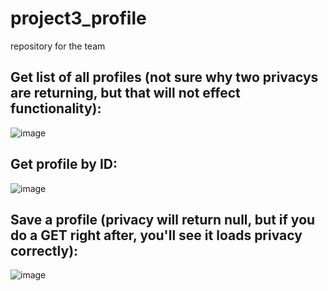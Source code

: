 # project3_profile
repository for the team

## Get list of all profiles (not sure why two privacys are returning, but that will not effect functionality):
![image](https://user-images.githubusercontent.com/93163143/147491824-cc06601f-a8e7-4b18-b5c9-74dc3da13c23.png)

## Get profile by ID:
![image](https://user-images.githubusercontent.com/93163143/147491871-49673962-2250-4e3d-8725-95c20c1232aa.png)

## Save a profile (privacy will return null, but if you do a GET right after, you'll see it loads privacy correctly):
![image](https://user-images.githubusercontent.com/93163143/147493294-46d8d999-1f54-4963-a852-f827a60f6362.png)
